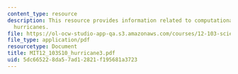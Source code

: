 ```yaml
---
content_type: resource
description: This resource provides information related to computational models of
  hurricanes.
file: https://ol-ocw-studio-app-qa.s3.amazonaws.com/courses/12-103-science-and-policy-of-natural-hazards-spring-2010/5dc665228da57ad12821f195681a3723_MIT12_103S10_hurricane3.pdf
file_type: application/pdf
resourcetype: Document
title: MIT12_103S10_hurricane3.pdf
uid: 5dc66522-8da5-7ad1-2821-f195681a3723
---
```


